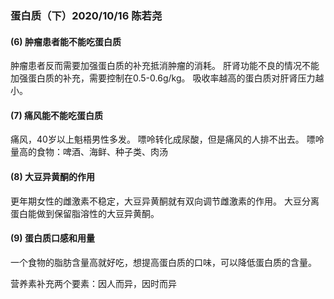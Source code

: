### 蛋白质（下）2020/10/16 陈若尧

#### (6) 肿瘤患者能不能吃蛋白质
肿瘤患者反而需要加强蛋白质的补充抵消肿瘤的消耗。
肝肾功能不良的情况不能加强蛋白质的补充，需要控制在0.5-0.6g/kg。
吸收率越高的蛋白质对肝肾压力越小。

#### (7) 痛风能不能吃蛋白质
痛风，40岁以上魁梧男性多发。
嘌呤转化成尿酸，但是痛风的人排不出去。
嘌呤量高的食物：啤酒、海鲜、种子类、肉汤

#### (8) 大豆异黄酮的作用
更年期女性的雌激素不稳定，大豆异黄酮就有双向调节雌激素的作用。
大豆分离蛋白能做到保留脂溶性的大豆异黄酮。

#### (9) 蛋白质口感和用量
一个食物的脂肪含量高就好吃，想提高蛋白质的口味，可以降低蛋白质的含量。

营养素补充两个要素：因人而异，因时而异

